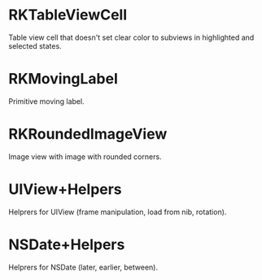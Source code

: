 RKTableViewCell
===============
Table view cell that doesn't set clear color to subviews in highlighted and selected states.

RKMovingLabel
=============
Primitive moving label.

RKRoundedImageView
=============
Image view with image with rounded corners.

UIView+Helpers
=============
Helprers for UIView (frame manipulation, load from nib, rotation).

NSDate+Helpers
==============
Helprers for NSDate (later, earlier, between).
